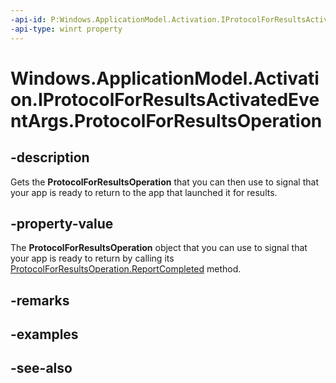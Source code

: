 ```yaml
---
-api-id: P:Windows.ApplicationModel.Activation.IProtocolForResultsActivatedEventArgs.ProtocolForResultsOperation
-api-type: winrt property
---
```


<!-- Property syntax
public Windows.System.ProtocolForResultsOperation ProtocolForResultsOperation { get; }
-->

# Windows.ApplicationModel.Activation.IProtocolForResultsActivatedEventArgs.ProtocolForResultsOperation

## -description
Gets the **ProtocolForResultsOperation** that you can then use to signal that your app is ready to return to the app that launched it for results.

## -property-value
The **ProtocolForResultsOperation** object that you can use to signal that your app is ready to return by calling its [ProtocolForResultsOperation.ReportCompleted](../windows.system/protocolforresultsoperation_reportcompleted_1269001960.md) method.

## -remarks

## -examples

## -see-also
